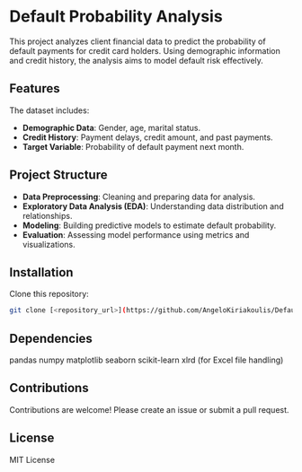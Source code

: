 # Default Probability Analysis

This project analyzes client financial data to predict the probability of default payments for credit card holders. Using demographic information and credit history, the analysis aims to model default risk effectively.

## Features
The dataset includes:
- **Demographic Data**: Gender, age, marital status.
- **Credit History**: Payment delays, credit amount, and past payments.
- **Target Variable**: Probability of default payment next month.

## Project Structure
- **Data Preprocessing**: Cleaning and preparing data for analysis.
- **Exploratory Data Analysis (EDA)**: Understanding data distribution and relationships.
- **Modeling**: Building predictive models to estimate default probability.
- **Evaluation**: Assessing model performance using metrics and visualizations.

## Installation
Clone this repository:
   ```bash
   git clone [<repository_url>](https://github.com/AngeloKiriakoulis/Default-Probability-Analysis.git)
   ```

## Dependencies
pandas
numpy
matplotlib
seaborn
scikit-learn
xlrd (for Excel file handling)

## Contributions
Contributions are welcome! Please create an issue or submit a pull request.

## License
MIT License
